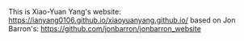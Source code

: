 This is Xiao-Yuan Yang's website: https://ianyang0106.github.io/xiaoyuanyang.github.io/ based on Jon Barron's: https://github.com/jonbarron/jonbarron_website

